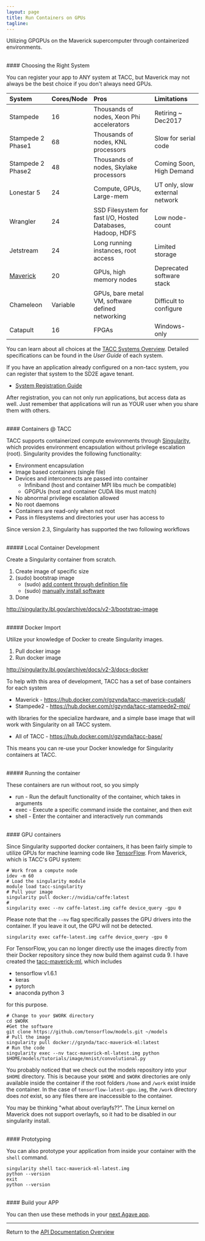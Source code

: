 ```yaml
---
layout: page
title: Run Containers on GPUs
tagline:
---
```


Utilizing GPGPUs on the Maverick supercomputer through containerized environments.

<br>
#### Choosing the Right System

You can register your app to ANY system at TACC, but Maverick may not always be the best choice if you don't always need GPUs.

| System     | Cores/Node | Pros                                      | Limitations                                |
|:-----------|:-----------|:------------------------------------------|:-------------------------------------------|
| Stampede   | 16         | Thousands of nodes, Xeon Phi accelerators | Retiring ~ Dec2017                         |
| Stampede 2 Phase1 | 68         | Thousands of nodes, KNL processors | Slow for serial code                       |
| Stampede 2 Phase2 | 48         | Thousands of nodes, Skylake processors | Coming Soon, High Demand               |
| Lonestar 5 | 24         | Compute, GPUs, Large-mem | UT only, slow external network                              |
| Wrangler   | 24         | SSD Filesystem for fast I/O, Hosted Databases, Hadoop, HDFS | Low node-count           |
| Jetstream  | 24         | Long running instances, root access       | Limited storage                            |
| [Maverick](https://portal.tacc.utexas.edu/user-guides/maverick)   | 20         | GPUs, high memory nodes                   | Deprecated software stack                 |
| Chameleon  | Variable   | GPUs, bare metal VM, software defined networking | Difficult to configure              |
| Catapult   | 16         | FPGAs                                     | Windows-only                               |

You can learn about all choices at the [TACC Systems Overview](https://www.tacc.utexas.edu/systems/overview). Detailed specifications can be found in the *User Guide* of each system.

If you have an application already configured on a non-tacc system, you can register that system to the SD2E agave tenant.

- [System Registration Guide](02.create_systems.html)

After registration, you can not only run applications, but access data as well. Just remember that applications will run as YOUR user when you share them with others.

<br>
#### Containers @ TACC

TACC supports containerized compute environments through [Singularity](http://singularity.lbl.gov/), which provides environment encapsulation without privilege escalation (root). Singularity provides the following functionality:

- Environment encapsulation
- Image based containers (single file)
- Devices and interconnects are passed into container
  - Infiniband (host and container MPI libs much be compatible)
  - GPGPUs (host and container CUDA libs must match)
- No abnormal privilege escalation allowed
- No root daemons
- Containers are read-only when not root
- Pass in filesystems and directories your user has access to

Since version 2.3, Singularity has supported the two following workflows

<br>
##### Local Container Development

Create a Singularity container from scratch.

1. Create image of specific size
2. (sudo) bootstrap image
   * (sudo) [add content through definition file](http://singularity.lbl.gov/archive/docs/v2-3/bootstrap-image)
   * (sudo) [manually install software](http://singularity.lbl.gov/archive/docs/v2-3/docs-changing-containers)
3. Done

<http://singularity.lbl.gov/archive/docs/v2-3/bootstrap-image>

<br>
##### Docker Import

Utilize your knowledge of Docker to create Singularity images.

1. Pull docker image
2. Run docker image

<http://singularity.lbl.gov/archive/docs/v2-3/docs-docker>

To help with this area of development, TACC has a set of base containers for each system

- Maverick - https://hub.docker.com/r/gzynda/tacc-maverick-cuda8/
- Stampede2 - https://hub.docker.com/r/gzynda/tacc-stampede2-mpi/

with libraries for the specialize hardware, and a simple base image that will work with Singularity on all TACC system.

- All of TACC - https://hub.docker.com/r/gzynda/tacc-base/

This means you can re-use your Docker knowledge for Singularity containers at TACC.

<br>
##### Running the container

These containers are run without root, so you simply

- run - Run the default functionality of the container, which takes in arguments
- exec - Execute a specific command inside the container, and then exit
- shell - Enter the container and interactively run commands

<br>
#### GPU containers

Since Singularity supported docker containers, it has been fairly simple to utilize GPUs for machine learning code like [TensorFlow](https://www.tensorflow.org/). From Maverick, which is TACC's GPU system:

```
# Work from a compute node
idev -m 60
# Load the singularity module
module load tacc-singularity
# Pull your image
singularity pull docker://nvidia/caffe:latest
#
singularity exec --nv caffe-latest.img caffe device_query -gpu 0
```

Please note that the `--nv` flag specifically passes the GPU drivers into the container. If you leave it out, the GPU will not be detected.

```
singularity exec caffe-latest.img caffe device_query -gpu 0
```

For TensorFlow, you can no longer directly use the images directly from their Docker repository since they now build them against cuda 9. I have created the [tacc-maverick-ml](https://hub.docker.com/r/gzynda/tacc-maverick-ml/), which includes

- tensorflow v1.6.1
- keras
- pytorch
- anaconda python 3

for this purpose.

```
# Change to your $WORK directory
cd $WORK
#Get the software
git clone https://github.com/tensorflow/models.git ~/models
# Pull the image
singularity pull docker://gzynda/tacc-maverick-ml:latest
# Run the code
singularity exec --nv tacc-maverick-ml-latest.img python $HOME/models/tutorials/image/mnist/convolutional.py
```

You probably noticed that we check out the models repository into your `$HOME` directory. This is because your `$HOME` and `$WORK` directories are only available inside the container if the root folders `/home` and `/work` exist inside the container. In the case of `tensorflow-latest-gpu.img`, the `/work` directory does _not_ exist, so any files there are inaccessible to the container.

You may be thinking "what about overlayfs??". The Linux kernel on Maverick does not support overlayfs, so it had to be disabled in our singularity install.

<br>
#### Prototyping

You can also prototype your application from inside your container with the `shell` command.

```
singularity shell tacc-maverick-ml-latest.img
python --version
exit
python --version
```

<br>
#### Build your APP

You can then use these methods in your [next Agave app](03.old_create_app.md).


---
Return to the [API Documentation Overview](../index.md)
